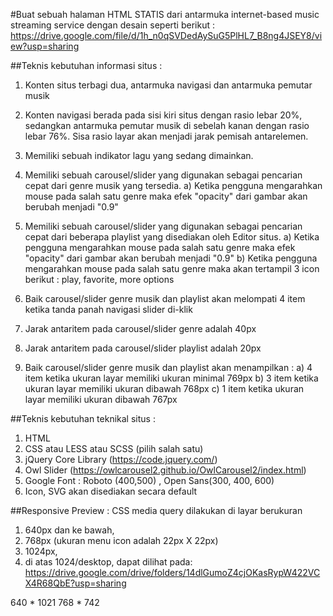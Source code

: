 #Buat sebuah halaman HTML STATIS dari antarmuka internet-based music streaming service dengan desain seperti berikut :
https://drive.google.com/file/d/1h_n0qSVDedAySuG5PlHL7_B8ng4JSEY8/view?usp=sharing


##Teknis kebutuhan informasi situs : 

1. Konten situs terbagi dua, antarmuka navigasi dan antarmuka pemutar musik

2. Konten navigasi berada pada sisi kiri situs dengan rasio lebar 20%, sedangkan antarmuka pemutar musik di sebelah kanan
dengan rasio lebar 76%. Sisa rasio layar akan menjadi jarak pemisah antarelemen.

3. Memiliki sebuah indikator lagu yang sedang dimainkan.

4. Memiliki sebuah carousel/slider yang digunakan sebagai pencarian cepat dari genre musik yang tersedia.
	a) Ketika pengguna mengarahkan mouse pada salah satu genre maka efek "opacity" dari gambar akan berubah menjadi "0.9"

4. Memiliki sebuah carousel/slider yang digunakan sebagai pencarian cepat dari beberapa playlist yang disediakan oleh Editor situs.
	a) Ketika pengguna mengarahkan mouse pada salah satu genre maka efek "opacity" dari gambar akan berubah menjadi "0.9"
	b) Ketika pengguna mengarahkan mouse pada salah satu genre maka akan tertampil 3 icon berikut : play, favorite, more options 

5. Baik carousel/slider genre musik dan playlist akan melompati 4 item ketika tanda panah navigasi slider di-klik

6. Jarak antaritem pada carousel/slider genre adalah 40px

6. Jarak antaritem pada carousel/slider playlist adalah 20px

7. Baik carousel/slider genre musik dan playlist akan menampilkan :
	a) 4 item ketika ukuran layar memiliki ukuran minimal 769px
	b) 3 item ketika ukuran layar memiliki ukuran dibawah 768px
	c) 1 item ketika ukuran layar memiliki ukuran dibawah 767px


##Teknis kebutuhan teknikal situs :

1. HTML
2. CSS atau LESS atau SCSS (pilih salah satu)
3. jQuery Core Library (https://code.jquery.com/)
4. Owl Slider (https://owlcarousel2.github.io/OwlCarousel2/index.html)
5. Google Font : Roboto (400,500) , Open Sans(300, 400, 600)
6. Icon, SVG akan disediakan secara default


##Responsive Preview :
CSS media query dilakukan di layar berukuran
1. 640px dan ke bawah, 
2. 768px (ukuran menu icon adalah 22px X 22px)
3. 1024px, 
4. di atas 1024/desktop, dapat dilihat pada:
https://drive.google.com/drive/folders/14dlGumoZ4cjOKasRypW422VCX4R68QbE?usp=sharing

640 * 1021
768 * 742